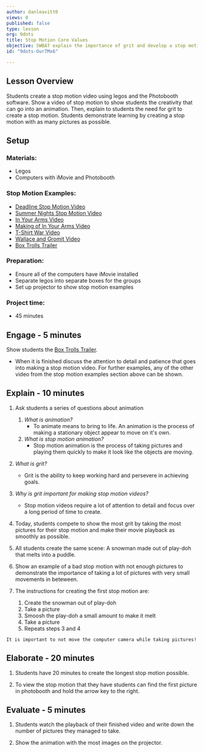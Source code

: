 ```yaml
---
author: danleavitt0
views: 0
published: false
type: lesson
org: 9dots
title: Stop Motion Core Values
objective: SWBAT explain the importance of grit and develop a stop motion video using legos.
id: "9dots-Our7Mx6"

---
```


## Lesson Overview
Students create a stop motion video using legos and the Photobooth software. Show a video of stop motion to show students the creativity that can go into an animation. Then, explain to students the need for grit to create a stop motion. Students demonstrate learning by creating a stop motion with as many pictures as possible.

## Setup

### Materials:

- Legos
- Computers with iMovie and Photobooth

### Stop Motion Examples:
- [Deadline Stop Motion Video](http://www.youtube.com/watch?v=BpWM0FNPZSs)
- [Summer Nights Stop Motion Video](http://www.youtube.com/watch?v=_whyjdt5Qso)
- [In Your Arms Video](http://www.youtube.com/watch?v=IOu0DuxFAT0)
- [Making of In Your Arms Video](http://www.youtube.com/watch?v=cIH4MJAC2Tg&feature=youtu.be)
- [T-Shirt War Video](http://www.youtube.com/watch?v=DKWdSCt4jGE)
- [Wallace and Gromit Video](http://www.youtube.com/watch?v=CJDhmlMQT60)
- [Box Trolls Trailer](http://www.youtube.com/watch?v=Vfm4uPESCoI)

### Preparation:
- Ensure all of the computers have iMovie installed
- Separate legos into separate boxes for the groups
- Set up projector to show stop motion examples

### Project time:
- 45 minutes

## Engage - 5 minutes
Show students the [Box Trolls Trailer](http://www.youtube.com/watch?v=Vfm4uPESCoI). 

- When it is finished discuss the attention to detail and patience that goes into making a stop motion video. For further examples, any of the other video from the stop motion examples section above can be shown.
    
## Explain - 10 minutes

1. Ask students a series of questions about animation
	1. _What is animation?_
		- To animate means to bring to life. An animation is the process of making a stationary object appear to move on it's own.
	2. _What is stop motion animation?_
    	- Stop motion animation is the process of taking pictures and playing them quickly to make it look like the objects are moving.
        
2. _What is grit?_
	- Grit is the ability to keep working hard and persevere in achieving goals.
    
3. _Why is grit important for making stop motion videos?_
	- Stop motion videos require a lot of attention to detail and focus over a long period of time to create.
    
4. Today, students compete to show the most grit by taking the most pictures for their stop motion and make their movie playback as smoothly as possible.

5. All students create the same scene: A snowman made out of play-doh that melts into a puddle.

6. Show an example of a bad stop motion with not enough pictures to demonstrate the importance of taking a lot of pictures with very small movements in beteween.

7. The instructions for creating the first stop motion are:
	1. Create the snowman out of play-doh
	2. Take a picture
	3. Smoosh the play-doh a small amount to make it melt
	4. Take a picture
	5. Repeats steps 3 and 4
    
```
It is important to not move the computer camera while taking pictures!
```

## Elaborate - 20 minutes

1. Students have 20 minutes to create the longest stop motion possible.

2. To view the stop motion that they have students can find the first picture in photobooth and hold the arrow key to the right.

## Evaluate - 5 minutes

1. Students watch the playback of their finished video and write down the number of pictures they managed to take.

2. Show the animation with the most images on the projector.
